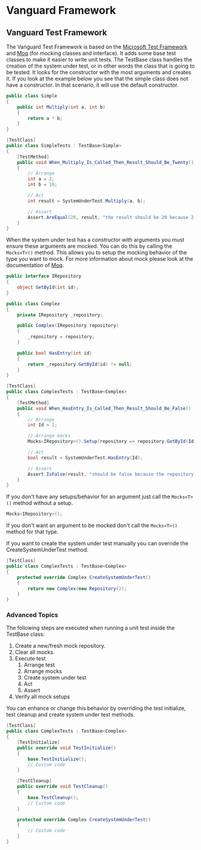 # Vanguard Framework

## Vanguard Test Framework
The Vanguard Test Framework is based on the [Microsoft Test Framework](https://github.com/microsoft/testfx) and [Moq](https://github.com/moq/moq4) (for mocking classes and interface). 
It adds some base test classes to make it easier to write unit tests.
The TestBase class handles the creation of the system under test, or in other words the class that is going to be tested. 
It looks for the constructor with the most arguments and creates it. If you look at the example below you see that the simple class does not have a constructor.
In that scenario, it will use the default constructor.

```csharp
public class Simple
{
    public int Multiply(int a, int b)
    {
        return a * b;
    }
}

[TestClass]
public class SimpleTests : TestBase<Simple>
{
    [TestMethod]
    public void When_Multiply_Is_Called_Then_Result_Should_Be_Twenty()
    {
        // Arrange
        int a = 2;
        int b = 10;

        // Act
        int result = SystemUnderTest.Multiply(a, b);

        // Assert
        Assert.AreEqual(20, result, "the result should be 20 because 2 times 10 is 20");
    }
}
```

When the system under test has a constructor with arguments you must ensure these arguments are mocked. You can do this by calling the ```Mocks<T>()``` method.
This allows you to setup the mocking behavior of the type you want to mock. For more information about mock please look at the documentation of [Moq](https://github.com/moq/moq4).

```csharp
public interface IRepository
{
    object GetById(int id);
}

public class Complex
{
    private IRepository _repository;

    public Complex(IRepository repository)
    {
        _repository = repository;
    }

    public bool HasEntry(int id)
    {
        return _repository.GetById(id) != null;
    }
}

[TestClass]
public class ComplexTests : TestBase<Complex>
{
    [TestMethod]
    public void When_HasEntry_Is_Called_Then_Result_Should_Be_False()
    {
        // Arrange
        int Id = 2;

        // Arrange mocks
        Mocks<IRepository>().Setup(repository => repository.GetById(Id)).Returns(null);

        // Act
        bool result = SystemUnderTest.HasEntry(Id);

        // Assert
        Assert.IsFalse(result, "should be false because the repository get by identifier method returns null");
    }
}
```

If you don't have any setups/behavior for an argument just call the ```Mocks<T>()``` method without a setup. 

```csharp
Mocks<IRepository>();
```

If you don't want an argument to be mocked don't call the ```Mocks<T>()``` method for that type. 

If you want to create the system under test manually you can override the CreateSystemUnderTest method.

```csharp
[TestClass]
public class ComplexTests : TestBase<Complex>
{
    protected override Complex CreateSystemUnderTest()
    {
        return new Complex(new Repository());
    }
}

```

### Advanced Topics
The following steps are executed when running a unit test inside the TestBase class:

1. Create a new/fresh mock repository.
2. Clear all mocks.
3. Execute test
   1. Arrange test
   2. Arrange mocks
   3. Create system under test
   4. Act
   5. Assert 
4. Verify all mock setups

You can enhance or change this behavior by overriding the test initialize, test cleanup and create system under test methods.

```csharp
[TestClass]
public class ComplexTests : TestBase<Complex>
{
    [TestInitialize]
    public override void TestInitialize()
    {
        base.TestInitialize();
        // Custom code
    }

    [TestCleanup]
    public override void TestCleanup()
    {
        base.TestCleanup();
        // Custom code
    }

    protected override Complex CreateSystemUnderTest()
    {
        // Custom code
    }
}

```

